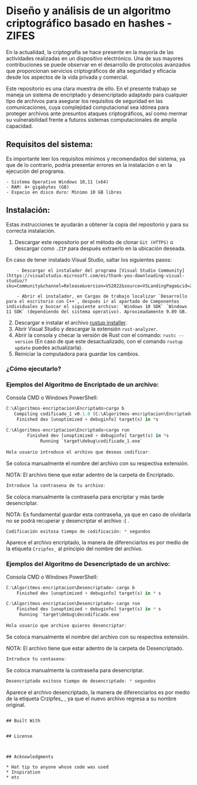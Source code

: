 # Diseño y análisis de un algoritmo criptográfico basado en hashes - ZIFES

En la actualidad, la criptografía se hace presente en la mayoría de las actividades realizadas en un dispositivo electrónico. Una de sus mayores contribuciones se puede observar en el desarrollo de protocolos avanzados que proporcionan servicios criptográficos de alta seguridad y eficacia desde los aspectos de la vida privada y comercial.

Este repositorio es una clara muestra de ello. En el presente trabajo se maneja un sistema de encriptado y desencriptado adaptado para cualquier tipo de archivos para asegurar los requisitos de seguridad en las comunicaciones, cuya complejidad computacional sea idónea para proteger archivos ante presuntos ataques criptográficos, así como mermar su vulnerabilidad frente a futuros sistemas computacionales de amplia capacidad.

## Requisitos del sistema:

Es importante leer los requisitos mínimos y recomendados del sistema, ya que de lo contrarío, podría presentar errores en la instalación o en la ejecución del programa.
```
- Sistema Operativo Windows 10,11 (x64)
- RAM: 4+ gigabytes (GB)
- Espacio en disco duro: Minimo 10 GB libres
```
## Instalación:

Estas instrucciones te ayudarán a obtener la copia del repositorio y para su correcta instalación.

1. Descargar este repositorio por el método de clonar `Git (HTTPS)` o descargar como `.ZIP` para después extraerlo en la ubicación deseada.

En caso de tener instalado Visual Studio, saltar los siguientes pasos:

        - Descargar el instalador del programa [Visual Studio Community](https://visualstudio.microsoft.com/es/thank-you-downloading-visual-studio/?sku=Community&channel=Release&version=VS2022&source=VSLandingPage&cid=2030&passive=false).
        
        - Abrir el instalador, en Cargas de trabajo localizar `Desarrollo para el escritorio con C++`, después ir al apartado de Componentes individuales y buscar el siguiente archivo: `Windows 10 SDK` `Windows 11 SDK` (dependiendo del sistema operativo). Aproximadamente 9.89 GB.

2. Descargar e instalar el archivo [rustup installer](https://rustup.rs/).
3. Abrir Visual Studio y descargar la extensión `rust-analyzer`.
4. Abrir la consola y checar la versión de Rust con el comando: `rustc --version` (En caso de que este desactualizado, con el comando `rustup update` puedes actualizarla).
5. Reiniciar la computadora para guardar los cambios.

### ¿Cómo ejecutarlo?


### Ejemplos del Algoritmo de Encriptado de un archivo:
Consola CMD o Windows PowerShell:
```rust
C:\Algoritmos-encriptacion\Encriptado>cargo b
   Compiling codificado_1 v0.1.0 (C:\Algoritmos-encriptacion\Encriptado)
    Finished dev [unoptimized + debuginfo] target(s) in *s
    
C:\Algoritmos-encriptacion\Encriptado>cargo run
        Finished dev [unoptimized + debuginfo] target(s) in *s
             Running `target\debug\codificado_1.exe`
             
Hola usuario introduce el archivo que deseas codificar:
```
Se coloca manualmente el nombre del archivo con su respectiva extensión.

NOTA: El archivo tiene que estar adentro de la carpeta de Encriptado.
```rust
Introduce la contrasena de tu archivo:
```
Se coloca manualmente la contraseña para encriptar y más tarde desencriptar.

NOTA: Es fundamental guardar esta contraseña, ya que en caso de olvidarla no se podrá recuperar y desencriptar el archivo :( .

```rust
Codificación exitosa tiempo de codificación: * segundos
```
Aparece el archivo encriptado, la manera de diferenciarlos es por medio de la etiqueta `Crzipfes_` al principio del nombre del archivo.

### Ejemplos del Algoritmo de Desencriptado de un archivo:
Consola CMD o Windows PowerShell:
```rust
C:\Algoritmos-encriptacion\Desencriptado> cargo b
    Finished dev [unoptimized + debuginfo] target(s) in * s

C:\Algoritmos-encriptacion\Desencriptado> cargo run
    Finished dev [unoptimized + debuginfo] target(s) in * s
     Running `target\debug\decodificado.exe`
     
Hola usuario que archivo quieres desencriptar:
```
Se coloca manualmente el nombre del archivo con su respectiva extensión.

NOTA: El archivo tiene que estar adentro de la carpeta de Desencriptado.
```rust
Introduce tu contasena:
```
Se coloca manualmente la contraseña para desencriptar.
```rust
Desencriptado exitoso tiempo de desencriptado: * segundos
```
Aparece el archivo desencriptado, la manera de diferenciarlos es por medio de la etiqueta Crzipfes_ , ya que el nuevo archivo regresa a su nombre original.




```

## Built With


## License



## Acknowledgments

* Hat tip to anyone whose code was used
* Inspiration
* etc
